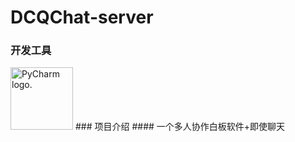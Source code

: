 # DCQChat-server
### 开发工具
<img src="https://resources.jetbrains.com/storage/products/company/brand/logos/PyCharm_icon.png" alt="PyCharm logo." style="height:100px">
### 项目介绍
#### 一个多人协作白板软件+即使聊天
